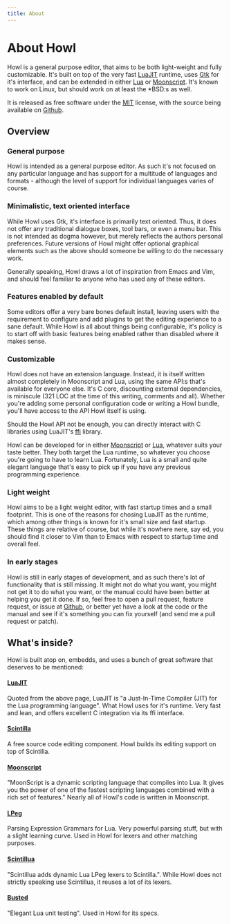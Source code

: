 ```yaml
---
title: About
---
```


# About Howl

Howl is a general purpose editor, that aims to be both light-weight
and fully customizable. It's built on top of the very fast
[LuaJIT](http://luajit.org) runtime, uses [Gtk](http://www.gtk.org) for it's
interface, and can be extended in either
[Lua](http://www.lua.org) or [Moonscript](http://www.moonscript.org).
It's known to work on Linux, but should work on at least the \*BSD:s as well.

It is released as free software under the [MIT](http://opensource.org/licenses/MIT)
license, with the source being available on [Github](https://github.com/nilnor/howl).

## Overview

### General purpose

Howl is intended as a general purpose editor. As such it's not focused on any particular
language and has support for a multitude of languages and formats - although the
level of support for individual languages varies of course.

### Minimalistic, text oriented interface

While Howl uses Gtk, it's interface is primarily text oriented. Thus, it does not offer
any traditional dialogue boxes, tool bars, or even a menu bar. This is not intended as
dogma however, but merely reflects the authors personal preferences. Future versions of
Howl might offer optional graphical elements such as the above should someone be willing
to do the necessary work.

Generally speaking, Howl draws a lot of inspiration from Emacs and Vim, and should feel familiar
to anyone who has used any of these editors.

### Features enabled by default

Some editors offer a very bare bones default install, leaving users with the requirement
to configure and add plugins to get the editing experience to a sane default. While Howl
is all about things being configurable, it's policy is to start off with basic features
being enabled rather than disabled where it makes sense.

### Customizable

Howl does not have an extension language. Instead, it is itself written almost completely
in Moonscript and Lua, using the same API:s that's available for everyone else. It's
C core, discounting external dependencies, is miniscule (321 LOC at the time of
this writing, comments and all). Whether you're adding some personal configuration code
or writing a Howl bundle, you'll have access to the API Howl itself is using.

Should the Howl API not be enough, you can directly interact with C libraries using
LuaJIT's [ffi](http://luajit.org/ext_ffi.html) library.

Howl can be developed for in either [Moonscript](http://www.moonscript.org) or
[Lua](http://www.lua.org), whatever suits your taste better. They both target the
Lua runtime, so whatever you choose you're going to have to learn Lua. Fortunately,
Lua is a small and quite elegant language that's easy to pick up if you have
any previous programming experience.

### Light weight

Howl aims to be a light weight editor, with fast startup times and a small footprint.
This is one of the reasons for chosing LuaJIT as the runtime, which among other things
is known for it's small size and fast startup. These things are relative of course,
but while it's nowhere nere, say ed, you should find it closer to Vim than to Emacs
with respect to startup time and overall feel.

### In early stages

Howl is still in early stages of development, and as such there's lot of functionality
that is still missing. It might not do what you want, you might not get it to do what
you want, or the manual could have been better at helping you get it done. If so, feel
free to open a pull request, feature request, or issue at
[Github](https://github.com/nilnor/howl), or better yet have a look at the code or the
manual and see if it's something you can fix yourself (and send me a pull request or patch).

## What's inside?

Howl is built atop on, embedds, and uses a bunch of great software that deserves to be
mentioned:

#### [LuaJIT](http://luajit.org)

Quoted from the above page, LuaJIT is "a Just-In-Time Compiler (JIT) for the Lua
programming language". What Howl uses for it's runtime. Very fast and lean, and
offers excellent C integration via its ffi interface.

#### [Scintilla](http://www.scintilla.org)

A free source code editing component. Howl builds its editing support on top of
Scintilla.

#### [Moonscript](http://www.moonscript.org)

"MoonScript is a dynamic scripting language that compiles into Lua. It gives you the
power of one of the fastest scripting languages combined with a rich set of features."
Nearly all of Howl's code is written in Moonscript.

#### [LPeg](http://www.inf.puc-rio.br/~roberto/lpeg/)

Parsing Expression Grammars for Lua. Very powerful parsing stuff, but with a slight
learning curve. Used in Howl for lexers and other matching purposes.

#### [Scintillua](http://foicica.com/scintillua/)

"Scintillua adds dynamic Lua LPeg lexers to Scintilla.". While Howl does not strictly
speaking use Scintillua, it reuses a lot of its lexers.

#### [Busted](http://olivinelabs.com/busted/)

"Elegant Lua unit testing". Used in Howl for its specs.
